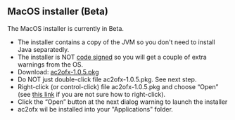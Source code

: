 ## MacOS installer (Beta)

The MacOS installer is currently in Beta.

* The installer contains a copy of the JVM so you don't need to install Java separatedly.
* The installer is NOT [code signed](https://en.wikipedia.org/wiki/Code_signing) so you will get a couple of extra warnings from the OS.
* Download: [ac2ofx-1.0.5.pkg](https://bitbucket.org/hleofxquotesteam/dist-applecardstmt/downloads/ac2ofx-1.0.5.pkg)
* Do NOT just double-click file ac2ofx-1.0.5.pkg. See next step.
* Right-click (or control-click) file ac2ofx-1.0.5.pkg and choose “Open” (see [this link](https://www.macworld.co.uk/how-to/mac/right-click-3610351/) if you are not sure how to right-click).
* Click the “Open” button at the next dialog warning to launch the installer
* ac2ofx wil be installed into your "Applications" folder.
